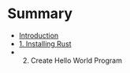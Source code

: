 # Summary

* [Introduction](README.md)
* [1. Installing Rust](docs/installing-rust.md)
* 2. Create Hello World Program

